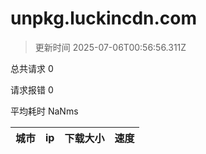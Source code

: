 
  # unpkg.luckincdn.com

  > 更新时间 2025-07-06T00:56:56.311Z
  
  总共请求 0

  请求报错 0

  平均耗时 NaNms

|城市|ip|下载大小|速度|
|-----|----------|---|---|

  